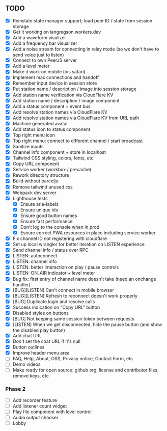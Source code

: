 TODO
----

- [X] Reinstate state manager support; load peer ID / state from session storage
- [X] Get it working on iangregson.workers.dev
- [X] Add a waveform visulizer
- [X] Add a frequency bar visualizer
- [X] Add a noise stream for connecting in relay mode (so we don't have to send voice just to listen)
- [X] Connect to own PeerJS server
- [X] Add a level meter
- [X] Make it work on mobile (ios safari)
- [X] Implement max connections and handoff
- [X] Remember input device in session store
- [X] Put station name / description / image into session storage
- [X] Add station name verification via CloudFlare KV 
- [X] Add station name / description / image component
- [X] Add a status component + event bus
- [X] Add resolve station names via CloudFlare KV
- [X] Add resolve station names via CloudFlare KV from URL path
- [X] Machine generated avatar
- [X] Add status icon to status component
- [X] Top right menu icon
- [X] Top right menu: connect to different channel / start broadcast
- [X] Sanitize inputs
- [X] Channel info component + store in localhost
- [X] Tailwind CSS styling, colors, fonts, etc
- [X] Copy URL component
- [X] Service worker (workbox / precache)
- [X] Rework directory structure
- [X] Build without parceljs
- [X] Remove tailwind unused css
- [X] Webpack dev server
- [X] Lighthouse tests
  - [X] Ensure aria-labels
  - [X] Ensure unique ids
  - [X] Ensure good button names
  - [X] Ensure fast performance
  - [X] Don't log to the console when in prod
  - [X] Esnure correct PWA resources in place including service worker
- [X] Fix channel ID not registering with cloudflare
- [X] Set up local wrangler for better iteration on LISTEN experience
- [X] Send channel info / status over RPC
- [X] LISTEN: autoconnect
- [X] LISTEN: channel info
- [X] LISTEN: better interaction on play / pause controls
- [X] LISTEN: ON_AIR indicator + level meter
- [X] Bug fix: first entry of channel name doesn't take (need an onchange handler)
- [X] [BUG][LISTEN] Can't connect in mobile browser
- [X] [BUG][LISTEN] Refresh to reconnect doesn't work properly
- [X] [BUG] Duplicate login and resolve calls
- [X] Success indication on "Copy URL" button
- [X] Disabled styles on buttons
- [X] [BUG] Not keeping same session token between requests
- [X] [LISTEN] When we get disconnected, hide the pause button (and show the disabled play button)
- [X] Add chat URL
- [X] Don't set the chat URL if it's null
- [X] Button outlines
- [X] Improve header menu area
- [ ] FAQ, Help, About, OSS, Privacy notice, Contact Form, etc
- [ ] Demo videos
- [ ] Make ready for open source: github org, license and contributor files, remove keys, etc

### Phase 2

- [ ] Add recorder feature
- [ ] Add listener count widget
- [ ] Play file component with level control
- [ ] Audio output chooser
- [ ] Lobby
